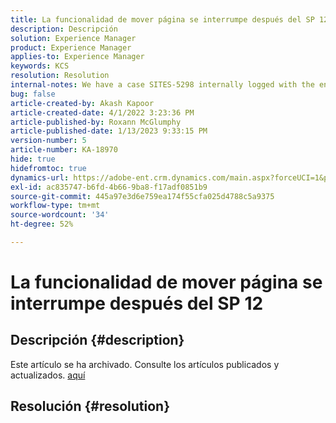 ```yaml
---
title: La funcionalidad de mover página se interrumpe después del SP 12
description: Descripción
solution: Experience Manager
product: Experience Manager
applies-to: Experience Manager
keywords: KCS
resolution: Resolution
internal-notes: We have a case SITES-5298 internally logged with the engineering team. As per the latest update from the engineering team on SITES-5298, The fix should be officially available in AEM 6.5 SP13
bug: false
article-created-by: Akash Kapoor
article-created-date: 4/1/2022 3:23:36 PM
article-published-by: Roxann McGlumphy
article-published-date: 1/13/2023 9:33:15 PM
version-number: 5
article-number: KA-18970
hide: true
hidefromtoc: true
dynamics-url: https://adobe-ent.crm.dynamics.com/main.aspx?forceUCI=1&pagetype=entityrecord&etn=knowledgearticle&id=f80317b1-cfb1-ec11-9840-0022480bdaa1
exl-id: ac835747-b6fd-4b66-9ba8-f17adf0851b9
source-git-commit: 445a97e3d6e759ea174f55cfa025d4788c5a9375
workflow-type: tm+mt
source-wordcount: '34'
ht-degree: 52%

---
```


# La funcionalidad de mover página se interrumpe después del SP 12

## Descripción {#description}

Este artículo se ha archivado. Consulte los artículos publicados y actualizados. [aquí](https://experienceleague.adobe.com/search.html?lang=es#sort=relevancy)

## Resolución {#resolution}
